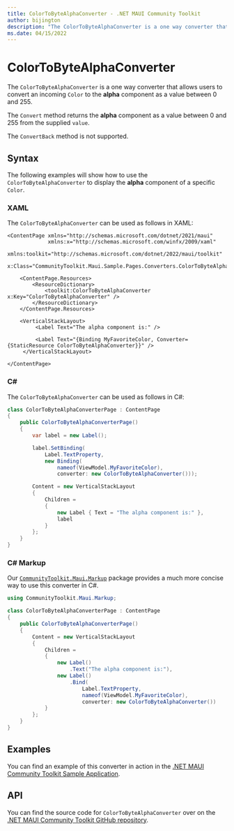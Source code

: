 ```yaml
---
title: ColorToByteAlphaConverter - .NET MAUI Community Toolkit
author: bijington
description: "The ColorToByteAlphaConverter is a one way converter that allows users to convert an incoming Color to the alpha component as a value between 0 and 255."
ms.date: 04/15/2022
---
```


# ColorToByteAlphaConverter

The `ColorToByteAlphaConverter` is a one way converter that allows users to convert an incoming `Color` to the **alpha** component as a value between 0 and 255.

The `Convert` method returns the **alpha** component as a value between 0 and 255 from the supplied `value`.

The `ConvertBack` method is not supported.

## Syntax

The following examples will show how to use the `ColorToByteAlphaConverter` to display the **alpha** component of a specific `Color`.

### XAML

The `ColorToByteAlphaConverter` can be used as follows in XAML:

```xaml
<ContentPage xmlns="http://schemas.microsoft.com/dotnet/2021/maui"
             xmlns:x="http://schemas.microsoft.com/winfx/2009/xaml"
             xmlns:toolkit="http://schemas.microsoft.com/dotnet/2022/maui/toolkit"
             x:Class="CommunityToolkit.Maui.Sample.Pages.Converters.ColorToByteAlphaConverterPage">

    <ContentPage.Resources>
        <ResourceDictionary>
            <toolkit:ColorToByteAlphaConverter x:Key="ColorToByteAlphaConverter" />
        </ResourceDictionary>
    </ContentPage.Resources>

    <VerticalStackLayout>
         <Label Text="The alpha component is:" />

         <Label Text="{Binding MyFavoriteColor, Converter={StaticResource ColorToByteAlphaConverter}}" />
     </VerticalStackLayout>

</ContentPage>
```

### C#

The `ColorToByteAlphaConverter` can be used as follows in C#:

```csharp
class ColorToByteAlphaConverterPage : ContentPage
{
    public ColorToByteAlphaConverterPage()
    {
        var label = new Label();

 		label.SetBinding(
 			Label.TextProperty,
 			new Binding(
 				nameof(ViewModel.MyFavoriteColor),
 				converter: new ColorToByteAlphaConverter()));

 		Content = new VerticalStackLayout
 		{
 			Children =
 			{
 				new Label { Text = "The alpha component is:" },
 				label
 			}
 		};
    }
}
```

### C# Markup

Our [`CommunityToolkit.Maui.Markup`](../markup/markup.md) package provides a much more concise way to use this converter in C#.

```csharp
using CommunityToolkit.Maui.Markup;

class ColorToByteAlphaConverterPage : ContentPage
{
    public ColorToByteAlphaConverterPage()
    {
        Content = new VerticalStackLayout
 		{
 			Children =
 			{
 				new Label()
 					.Text("The alpha component is:"),
 				new Label()
 					.Bind(
 						Label.TextProperty,
 						nameof(ViewModel.MyFavoriteColor),
 						converter: new ColorToByteAlphaConverter())
 			}
 		};
    }
}
```

## Examples

You can find an example of this converter in action in the [.NET MAUI Community Toolkit Sample Application](https://github.com/CommunityToolkit/Maui/blob/main/samples/CommunityToolkit.Maui.Sample/Pages/Converters/ColorsConverterPage.xaml).

## API

You can find the source code for `ColorToByteAlphaConverter` over on the [.NET MAUI Community Toolkit GitHub repository](https://github.com/CommunityToolkit/Maui/blob/main/src/CommunityToolkit.Maui/Converters/ColorToComponentConverter.shared.cs).

